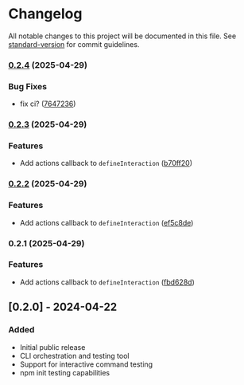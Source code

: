 # Changelog

All notable changes to this project will be documented in this file. See [standard-version](https://github.com/conventional-changelog/standard-version) for commit guidelines.

### [0.2.4](https://github.com/Lms24/clifty/compare/v0.2.3...v0.2.4) (2025-04-29)


### Bug Fixes

* fix ci? ([7647236](https://github.com/Lms24/clifty/commit/7647236cb578d4af88ecf184b1297d3aef172d1c))

### [0.2.3](https://github.com/Lms24/clifty/compare/v0.2.2...v0.2.3) (2025-04-29)


### Features

* Add actions callback to `defineInteraction` ([b70ff20](https://github.com/Lms24/clifty/commit/b70ff20025d727a8acf079ff92b89976c927b8d7))

### [0.2.2](https://github.com/Lms24/clifty/compare/v0.2.1...v0.2.2) (2025-04-29)


### Features

* Add actions callback to `defineInteraction` ([ef5c8de](https://github.com/Lms24/clifty/commit/ef5c8de252ce5d416a9b21da5de76f934c179441))

### 0.2.1 (2025-04-29)


### Features

* Add actions callback to `defineInteraction` ([fbd628d](https://github.com/Lms24/clifty/commit/fbd628d2a04c09738066d9d9c0865869fd71b31a))

## [0.2.0] - 2024-04-22

### Added

- Initial public release
- CLI orchestration and testing tool
- Support for interactive command testing
- npm init testing capabilities
